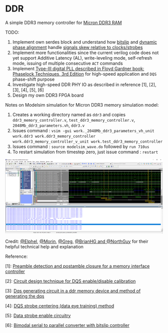 # DDR
A simple DDR3 memory controller for [Micron DDR3 RAM](https://www.micron.com/products/dram/ddr3-sdram/part-catalog/mt41j128m16jt-125)

TODO:
1. Implement own serdes block and understand how [bitslip](https://www.xilinx.com/support/documentation/user_guides/ug381.pdf#page=82) and [dynamic phase alignment](https://www.xilinx.com/support/documentation/white_papers/wp249.pdf#page=5) handle [signals skew relative to clocks/strobes](https://www.xilinx.com/support/documentation/ip_documentation/ultrascale_memory_ip/v1_4/pg150-ultrascale-memory-ip.pdf#page=361)
2. Implement more functionalities since the current verilog code does not yet support Additive Latency (AL), write-leveling mode, self-refresh mode, issuing of multiple consecutive `ACT` commands
3. Implement [Type-III digital PLL described in Floyd Gardner book: Phaselock Techniques, 3rd Edition](https://www.reddit.com/r/AskElectronics/comments/9i7g9j/loop_stability_of_type_3_digital_pll/) for high-speed application and `DQS` phase-shift purpose
4. Investigate high-speed DDR PHY IO as described in reference \[1\], [2], [3], [4], [5], [6]
5. Design my own DDR3 FPGA board

Notes on Modelsim simulation for Micron DDR3 memory simulation model:
1. Creates a working directory named as `ddr3` and copies `ddr3_memory_controller.v`, `test_ddr3_memory_controller.v`, `2048Mb_ddr3_parameters.vh`, `ddr3.v`
2. Issues command : `vsim -gui work._2048Mb_ddr3_parameters_vh_unit work.ddr3 work.ddr3_memory_controller work.ddr3_memory_controller_v_unit work.test_ddr3_memory_controller`
3. Issues command : `source modelsim_wave.do` followed by `run 710us`
4. To restart simulation from timestep zero, just issue command : `restart`

![modelsim_waveform](./micron_simulation_model_waveform.png)

Credit: [@Elphel](https://blog.elphel.com/2014/06/ddr3-memory-interface-on-xilinx-zynq-soc-free-software-compatible/), [@Morin](https://github.com/MartinGeisse), [@Greg](https://github.com/gregdavill/), [@BrianHG and @NorthGuy](https://www.eevblog.com/forum/fpga/ddr3-initialization-sequence-issue/) for their helpful technical help and explanation

Reference:

\[1]: [Preamble detection and postamble closure for a memory interface controller](https://patents.google.com/patent/US8023342)

\[2]: [Circuit design technique for DQS enable/disable calibration](https://patents.google.com/patent/US9158873)

\[3]: [Dqs generating circuit in a ddr memory device and method of generating the dqs](https://patents.google.com/patent/KR20050101864A/en)

\[4]: [DQS strobe centering (data eye training) method](https://patents.google.com/patent/US7443741B2/en)

\[5]: [Data strobe enable circuitry](https://patents.google.com/patent/US9001595)

\[6]: [Bimodal serial to parallel converter with bitslip controller](https://patents.google.com/patent/US6985096)
